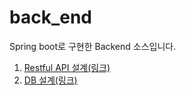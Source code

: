 # back_end
Spring boot로 구현한 Backend 소스입니다.

1. [Restful API 설계(링크)](https://github.com/PinchHitter-HomeRun/docs/blob/master/RestAPIList.md)
2. [DB 설계(링크)](https://github.com/PinchHitter-HomeRun/docs/blob/master/images/pinch-hit-erd.png)